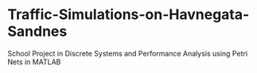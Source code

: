 # Traffic-Simulations-on-Havnegata-Sandnes
School Project in Discrete Systems and Performance Analysis using Petri Nets in MATLAB
